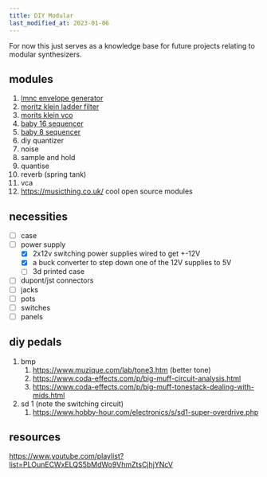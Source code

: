 ```yaml
---
title: DIY Modular
last_modified_at: 2023-01-06
---
```

For now this just serves as a knowledge base for future projects relating to modular synthesizers.

## modules

1. [lmnc envelope generator](https://www.lookmumnocomputer.com/simple-envelope-generator)
1. [moritz klein ladder filter](https://www.youtube.com/watch?v=jvNNgUl3al0)
1. [morits klein vco](https://www.youtube.com/watch?v=QBatvo8bCa4&list=PLHeL0JWdJLvTuGCyC3qvx0RM39YvopVQN)
1. [baby 16 sequencer](http://guitar-fx-layouts.42897.x6.nabble.com/Baby-8-Sequencer-LED-driver-td26665.html)
1. [baby 8 sequencer](https://youtu.be/oPBbOPSpMqs)
1. diy quantizer
1. noise
1. sample and hold
1. quantise
1. reverb (spring tank)
1. vca
1. <https://musicthing.co.uk/> cool open source modules

## necessities

- [ ] case
- [ ] power supply
  - [x] 2x12v switching power supplies wired to get +-12V
  - [x] a buck converter to step down one of the 12V supplies to 5V
  - [ ] 3d printed case
- [ ] dupont/jst connectors
- [ ] jacks
- [ ] pots
- [ ] switches
- [ ] panels

## diy pedals

1. bmp
   1. <https://www.muzique.com/lab/tone3.htm> (better tone)
   1. <https://www.coda-effects.com/p/big-muff-circuit-analysis.html>
   1. <https://www.coda-effects.com/p/big-muff-tonestack-dealing-with-mids.html>
1. sd 1 (note the switching circuit)
   1. <https://www.hobby-hour.com/electronics/s/sd1-super-overdrive.php>

## resources

<https://www.youtube.com/playlist?list=PLOunECWxELQS5bMdWo9VhmZtsCjhjYNcV>
